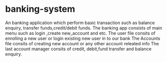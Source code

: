 # banking-system
An banking application which perform basic transaction such as balance enquiry, transfer funds,credit/debit funds.
The banking app consists of main menu such as login ,create new_account and etc.
The user file consits of enrolling a new user or login existing new user in to our bank
The Accounts file consits of creating new account or any other account releated info
The last account manager consits of credit, debit,fund transfer and balance enquiry.
